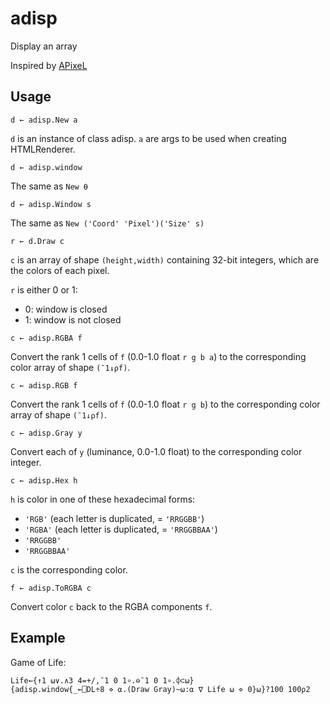 # adisp
Display an array

Inspired by [APixeL](https://github.com/TabbyTranspose/APixeL)

## Usage

```
d ← adisp.New a
```
`d` is an instance of class adisp.
`a` are args to be used when creating HTMLRenderer.

```
d ← adisp.window
```
The same as `New ⍬`

```
d ← adisp.Window s
```
The same as `New ('Coord' 'Pixel')('Size' s)`

```
r ← d.Draw c
```
`c` is an array of shape `(height,width)` containing 
32-bit integers, which are the colors of each pixel.

`r` is either 0 or 1:
- 0: window is closed
- 1: window is not closed

```
c ← adisp.RGBA f
```
Convert the rank 1 cells of `f` (0.0-1.0 float `r g b a`) to the 
corresponding color array of shape `(¯1↓⍴f)`.

```
c ← adisp.RGB f
```
Convert the rank 1 cells of `f` (0.0-1.0 float `r g b`) to the 
corresponding color array of shape `(¯1↓⍴f)`.

```
c ← adisp.Gray y
```
Convert each of `y` (luminance, 0.0-1.0 float) to the corresponding 
color integer.

```
c ← adisp.Hex h
```
`h` is color in one of these hexadecimal forms: 
- `'RGB'` (each letter is duplicated, = `'RRGGBB'`)
- `'RGBA'` (each letter is duplicated, = `'RRGGBBAA'`)
- `'RRGGBB'`
- `'RRGGBBAA'`

`c` is the corresponding color.

```
f ← adisp.ToRGBA c
```
Convert color `c` back to the RGBA components `f`.

## Example
Game of Life:
```apl
Life←{↑1 ⍵∨.∧3 4=+/,¯1 0 1∘.⊖¯1 0 1∘.⌽⊂⍵}
{adisp.window{_←⎕DL÷8 ⋄ ⍺.(Draw Gray)~⍵:⍺ ∇ Life ⍵ ⋄ 0}⍵}?100 100⍴2
```

